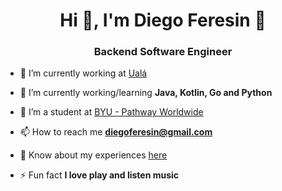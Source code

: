 <h1 align="center">Hi 👋, I'm Diego Feresin 🤘</h1>
<h3 align="center">Backend Software Engineer</h3>

- 🔭 I’m currently working at [Ualá](https://ar.linkedin.com/company/ual%C3%A1)

- 🌱 I’m currently working/learning **Java, Kotlin, Go and Python**

- 🌱 I’m a student at [BYU - Pathway Worldwide](https://www.byupathway.org/)

- 📫 How to reach me **diegoferesin@gmail.com**

- 📄 Know about my experiences [here](https://www.linkedin.com/in/diegoferesin/)

- ⚡ Fun fact **I love play and listen music**


